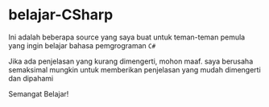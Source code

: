 # belajar-CSharp

Ini adalah beberapa source yang saya buat untuk teman-teman pemula yang ingin belajar bahasa pemgrograman ```C#```

Jika ada penjelasan yang kurang dimengerti, mohon maaf. saya berusaha semaksimal mungkin untuk memberikan penjelasan yang mudah dimengerti dan dipahami

Semangat Belajar!

